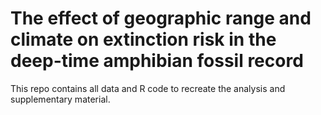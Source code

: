 # The effect of geographic range and climate on extinction risk in the deep-time amphibian fossil record

This repo contains all data and R code to recreate the analysis and supplementary material.
